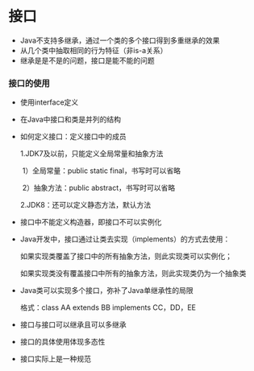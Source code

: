 # 接口

- Java不支持多继承，通过一个类的多个接口得到多重继承的效果
- 从几个类中抽取相同的行为特征（非is-a关系）
- 继承是是不是的问题，接口是能不能的问题
### 接口的使用

- 使用interface定义

- 在Java中接口和类是并列的结构

- 如何定义接口：定义接口中的成员

  1.JDK7及以前，只能定义全局常量和抽象方法

  ​	1）全局常量：public static final，书写时可以省略

  ​	2）抽象方法：public abstract，书写时可以省略

  2.JDK8：还可以定义静态方法，默认方法

- 接口中不能定义构造器，即接口不可以实例化

- Java开发中，接口通过让类去实现（implements）的方式去使用：

  如果实现类覆盖了接口中的所有抽象方法，则此实现类可以实例化；

  如果实现类没有覆盖接口中所有的抽象方法，则此实现类仍为一个抽象类

- Java类可以实现多个接口，弥补了Java单继承性的局限

  格式：class AA extends BB implements CC，DD，EE

- 接口与接口可以继承且可以多继承
- 接口的具体使用体现多态性
- 接口实际上是一种规范
